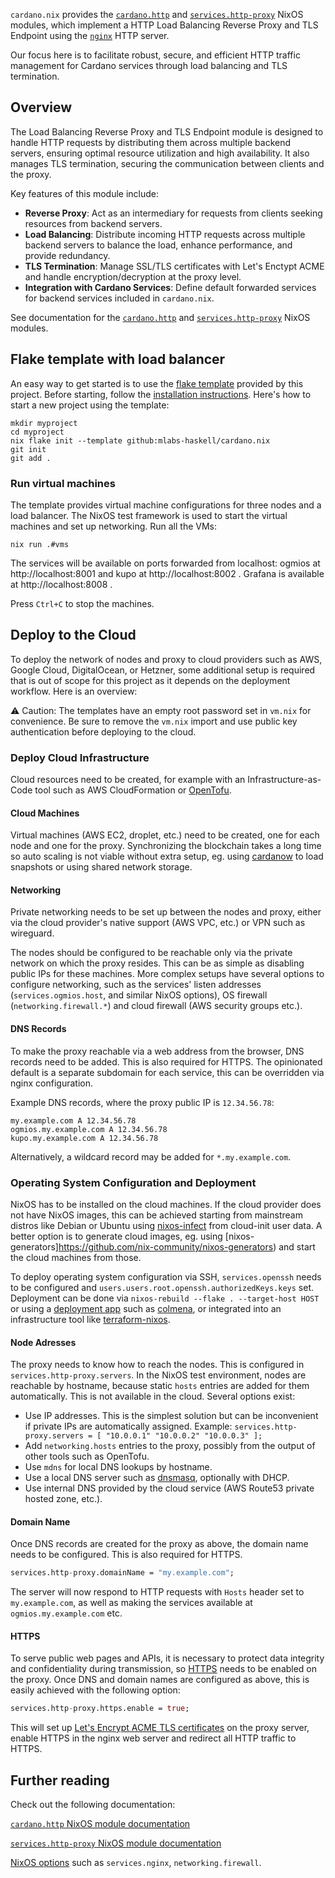 `cardano.nix` provides the [`cardano.http`](../reference/module-options/cardano.http.md) and [`services.http-proxy`](../reference/module-options/services.http-proxy.md) NixOS modules, which implement a HTTP Load Balancing Reverse Proxy and TLS Endpoint using the [`nginx`](https://nginx.org/en/) HTTP server.

Our focus here is to facilitate robust, secure, and efficient HTTP traffic management for Cardano services through load balancing and TLS termination.

## Overview

The Load Balancing Reverse Proxy and TLS Endpoint module is designed to handle HTTP requests by distributing them across multiple backend servers, ensuring optimal resource utilization and high availability. It also manages TLS termination, securing the communication between clients and the proxy.

Key features of this module include:

- **Reverse Proxy**: Act as an intermediary for requests from clients seeking resources from backend servers.
- **Load Balancing**: Distribute incoming HTTP requests across multiple backend servers to balance the load, enhance performance, and provide redundancy.
- **TLS Termination**: Manage SSL/TLS certificates with Let's Enctypt ACME and handle encryption/decryption at the proxy level.
- **Integration with Cardano Services**: Define default forwarded services for backend services included in `cardano.nix`.

See documentation for the [`cardano.http`](../reference/module-options/cardano.http.md) and [`services.http-proxy`](../reference/module-options/services.http-proxy.md) NixOS modules.

## Flake template with load balancer

An easy way to get started is to use the [flake template](https://zero-to-nix.com/concepts/flakes#templates) provided by this project. Before starting, follow the [installation instructions](installation.md). Here's how to start a new project using the template:

```
mkdir myproject
cd myproject
nix flake init --template github:mlabs-haskell/cardano.nix
git init
git add .
```

### Run virtual machines

The template provides virtual machine configurations for three nodes and a load balancer. The NixOS test framework is used to start the virtual machines and set up networking. Run all the VMs:

`nix run .#vms`

The services will be available on ports forwarded from localhost: ogmios at http://localhost:8001 and kupo at http://localhost:8002 . Grafana is available at http://localhost:8008 .

Press `Ctrl+C` to stop the machines.

## Deploy to the Cloud

To deploy the network of nodes and proxy to cloud providers such as AWS, Google Cloud, DigitalOcean, or Hetzner, some additional setup is required that is out of scope for this project as it depends on the deployment workflow. Here is an overview:

⚠ Caution: The templates have an empty root password set in `vm.nix` for convenience. Be sure to remove the `vm.nix` import and use public key authentication before deploying to the cloud.

### Deploy Cloud Infrastructure

Cloud resources need to be created, for example with an Infrastructure-as-Code tool such as AWS CloudFormation or [OpenTofu](https://opentofu.org/).

#### Cloud Machines

Virtual machines (AWS EC2, droplet, etc.) need to be created, one for each node and one for the proxy. Synchronizing the blockchain takes a long time so auto scaling is not viable without extra setup, eg. using [cardanow](https://github.com/mlabs-haskell/cardanow/) to load snapshots or using shared network storage.

#### Networking

Private networking needs to be set up between the nodes and proxy, either via the cloud provider's native support (AWS VPC, etc.) or VPN such as wireguard.

The nodes should be configured to be reachable only via the private network on which the proxy resides. This can be as simple as disabling public IPs for these machines. More complex setups have several options to configure networking, such as the services' listen addresses (`services.ogmios.host`, and similar NixOS options), OS firewall (`networking.firewall.*`) and cloud firewall (AWS security groups etc.).

#### DNS Records

To make the proxy reachable via a web address from the browser, DNS records need to be added. This is also required for HTTPS. The opinionated default is a separate subdomain for each service, this can be overridden via nginx configuration.

Example DNS records, where the proxy public IP is `12.34.56.78`:

```text
my.example.com A 12.34.56.78
ogmios.my.example.com A 12.34.56.78
kupo.my.example.com A 12.34.56.78
```

Alternatively, a wildcard record may be added for `*.my.example.com`.

### Operating System Configuration and Deployment

NixOS has to be installed on the cloud machines. If the cloud provider does not have NixOS images, this can be achieved starting from mainstream distros like Debian or Ubuntu using [nixos-infect](https://github.com/elitak/nixos-infect) from cloud-init user data. A better option is to generate cloud images, eg. using [nixos-generators]https://github.com/nix-community/nixos-generators) and start the cloud machines from those.

To deploy operating system configuration via SSH, `services.openssh` needs to be configured and `users.users.root.openssh.authorizedKeys.keys` set. Deployment can be done via `nixos-rebuild --flake . --target-host HOST` or using a [deployment app](https://github.com/nix-community/awesome-nix?tab=readme-ov-file#deployment-tools) such as [colmena](https://github.com/zhaofengli/colmena), or integrated into an infrastructure tool like [terraform-nixos](https://github.com/nix-community/terraform-nixos).

#### Node Adresses

The proxy needs to know how to reach the nodes. This is configured in `services.http-proxy.servers`. In the NixOS test environment, nodes are reachable by hostname, because static `hosts` entries are added for them automatically. This is not available in the cloud. Several options exist:

- Use IP addresses. This is the simplest solution but can be inconvenient if private IPs are automatically assigned. Example:
  `services.http-proxy.servers = [ "10.0.0.1" "10.0.0.2" "10.0.0.3" ];`
- Add `networking.hosts` entries to the proxy, possibly from the output of other tools such as OpenTofu.
- Use `mdns` for local DNS lookups by hostname.
- Use a local DNS server such as [dnsmasq](https://dnsmasq.org/doc.html), optionally with DHCP.
- Use internal DNS provided by the cloud service (AWS Route53 private hosted zone, etc.).

#### Domain Name

Once DNS records are created for the proxy as above, the domain name needs to be configured. This is also required for HTTPS.

```nix
services.http-proxy.domainName = "my.example.com";
```

The server will now respond to HTTP requests with `Hosts` header set to `my.example.com`, as well as making the services available at `ogmios.my.example.com` etc.

#### HTTPS

To serve public web pages and APIs, it is necessary to protect data integrity and confidentiality during transmission, so [HTTPS](https://en.wikipedia.org/wiki/HTTPS) needs to be enabled on the proxy. Once DNS and domain names are configured as above, this is easily achieved with the following option:

```nix
services.http-proxy.https.enable = true;
```

This will set up [Let's Encrypt ACME TLS certificates](https://letsencrypt.org/how-it-works/) on the proxy server, enable HTTPS in the nginx web server and redirect all HTTP traffic to HTTPS.

## Further reading

Check out the following documentation:

[`cardano.http` NixOS module documentation](../reference/module-options/cardano.http.md)

[`services.http-proxy` NixOS module documentation](../reference/module-options/services.http-proxy.md)

[NixOS options](https://search.nixos.org/options) such as `services.nginx`, `networking.firewall`.
